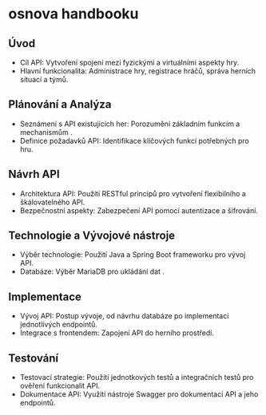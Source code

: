 # osnova handbooku
## Úvod
- Cíl API: Vytvoření spojení mezi fyzickými a virtuálními aspekty hry.
- Hlavní funkcionalita: Administrace hry, registrace hráčů, správa herních situací a týmů.
## Plánování a Analýza
- Seznámení s API existujících her: Porozumění základním funkcím a mechanismům .
- Definice požadavků API: Identifikace klíčových funkcí potřebných pro hru.
## Návrh API
- Architektura API: Použití RESTful principů pro vytvoření flexibilního a škálovatelného API.
- Bezpečnostní aspekty: Zabezpečení API pomocí autentizace a šifrování.
## Technologie a Vývojové nástroje
- Výběr technologie: Použití Java a Spring Boot frameworku pro vývoj API.
- Databáze: Výběr MariaDB pro ukládání dat .
## Implementace
- Vývoj API: Postup vývoje, od návrhu databáze po implementaci jednotlivých endpointů.
- Integrace s frontendem: Zapojení API do herního prostředí.
## Testování
- Testovací strategie: Použití jednotkových testů a integračních testů pro ověření funkcionalit API.
- Dokumentace API: Využití nástroje Swagger pro dokumentaci API a jeho endpointů.